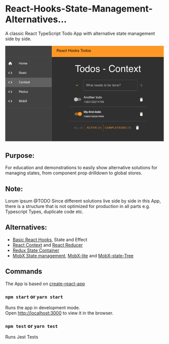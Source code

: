 # React-Hooks-State-Management-Alternatives...

A classic React TypeScript Todo App with alternative state management side by side.

![Demoimage](src/assets/ui.png)

## Purpose:

For education and demonstrations to easily show alternative solutions for managing states, from component prop drilldown to global stores.

## Note:

Lorum ipsum @TODO Since different solutions live side by side in this App, there is a structure that is not optimized for production in all parts e.g. Typescript Types, duplicate code etc.

## Alternatives:

- [Basic React Hooks](https://reactjs.org/docs/hooks-intro.html), State and Effect
- [React Context](https://reactjs.org/docs/context.html) and
  [React Reducer](https://reactjs.org/docs/hooks-reference.html#usereducer)
- [Redux State Container](https://redux.js.org/)
- [MobX State management](https://mobx.js.org/README.html), [MobX-lite](https://github.com/mobxjs/mobx-react-lite) and [MobX-state-Tree ](https://github.com/mobxjs/mobx-state-tree)

## Commands

The App is based on [create-react-app](https://github.com/facebook/create-react-app)

### `npm start` or `yarn start`

Runs the app in development mode.<br>
Open [http://localhost:3000](http://localhost:3000) to view it in the browser.

### `npm test` or `yarn test`

Runs Jest Tests
